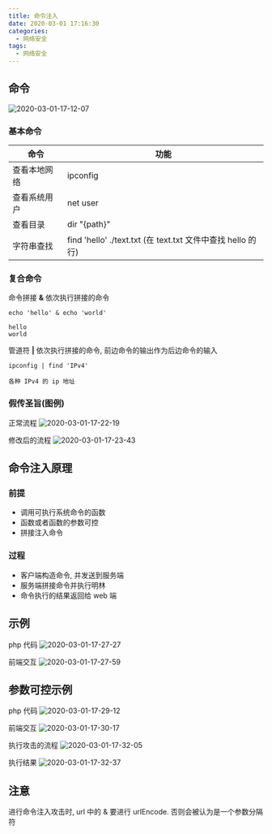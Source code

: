 ```yaml
---
title: 命令注入
date: 2020-03-01 17:16:30
categories:
  - 网络安全
tags:
  - 网络安全
---
```


## 命令

![2020-03-01-17-12-07](http://handle-note-img.niubishanshan.top/2020-03-01-17-12-07.png)

### 基本命令

命令 | 功能
--- | ---
查看本地网络 | ipconfig
查看系统用户 | net user
查看目录 | dir "{path}"
字符串查找 | find 'hello' ./text.txt (在 text.txt 文件中查找 hello 的行)

### 复合命令

命令拼接 **&** 依次执行拼接的命令
```shell
echo 'hello' & echo 'world'

hello
world
```

管道符 **|** 依次执行拼接的命令, 前边命令的输出作为后边命令的输入
```shell
ipconfig | find 'IPv4'

各种 IPv4 的 ip 地址
```

### 假传圣旨(图例)

正常流程
![2020-03-01-17-22-19](http://handle-note-img.niubishanshan.top/2020-03-01-17-22-19.png)

修改后的流程
![2020-03-01-17-23-43](http://handle-note-img.niubishanshan.top/2020-03-01-17-23-43.png)

## 命令注入原理

### 前提

- 调用可执行系统命令的函数
- 函数或者函数的参数可控
- 拼接注入命令

### 过程

- 客户端构造命令, 并发送到服务端
- 服务端拼接命令并执行明林
- 命令执行的结果返回给 web 端

## 示例

php 代码
![2020-03-01-17-27-27](http://handle-note-img.niubishanshan.top/2020-03-01-17-27-27.png)

前端交互
![2020-03-01-17-27-59](http://handle-note-img.niubishanshan.top/2020-03-01-17-27-59.png)

## 参数可控示例

php 代码
![2020-03-01-17-29-12](http://handle-note-img.niubishanshan.top/2020-03-01-17-29-12.png)

前端交互
![2020-03-01-17-30-17](http://handle-note-img.niubishanshan.top/2020-03-01-17-30-17.png)

执行攻击的流程
![2020-03-01-17-32-05](http://handle-note-img.niubishanshan.top/2020-03-01-17-32-05.png)

执行结果
![2020-03-01-17-32-37](http://handle-note-img.niubishanshan.top/2020-03-01-17-32-37.png)

## 注意

进行命令注入攻击时, url 中的 & 要进行 urlEncode. 否则会被认为是一个参数分隔符
